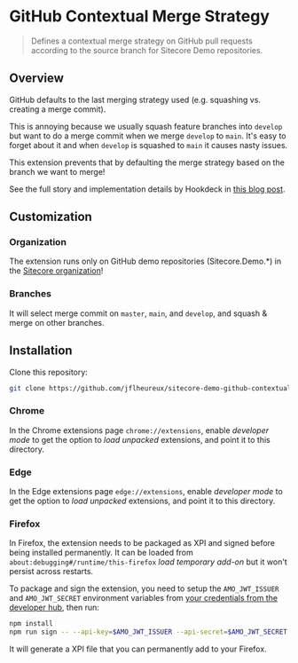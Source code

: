 # GitHub Contextual Merge Strategy

> Defines a contextual merge strategy on GitHub pull requests according to the source branch for Sitecore Demo repositories.

## Overview

GitHub defaults to the last merging strategy used (e.g. squashing vs.
creating a merge commit).

This is annoying because we usually squash feature branches into
`develop` but want to do a merge commit when we merge `develop` to
`main`. It's easy to forget about it and when `develop` is squashed to
`main` it causes nasty issues.

This extension prevents that by defaulting the merge strategy based on
the branch we want to merge!

See the full story and implementation details by Hookdeck in
[this blog post](https://hookdeck.com/blog/post/building-chrome-extension-disable-squash-and-merge-github-branches).

## Customization

### Organization

The extension runs only on GitHub demo repositories (Sitecore.Demo.*) in the [Sitecore organization](https://github.com/Sitecore)!

### Branches

It will select merge commit on `master`, `main`,
and `develop`, and squash & merge on other branches.

## Installation

Clone this repository:

```sh
git clone https://github.com/jflheureux/sitecore-demo-github-contextual-merge-strategy
```

### Chrome

In the Chrome extensions page `chrome://extensions`, enable *developer
mode* to get the option to *load unpacked* extensions, and point it to
this directory.

### Edge

In the Edge extensions page `edge://extensions`, enable *developer
mode* to get the option to *load unpacked* extensions, and point it to
this directory.

### Firefox

In Firefox, the extension needs to be packaged as XPI and signed before
being installed permanently. It can be loaded from
`about:debugging#/runtime/this-firefox` *load temporary add-on* but it
won't persist across restarts.

To package and sign the extension, you need to setup the
`AMO_JWT_ISSUER` and `AMO_JWT_SECRET` environment variables from
[your credentials from the developer hub](https://addons.mozilla.org/developers/addon/api/key/),
then run:

```sh
npm install
npm run sign -- --api-key=$AMO_JWT_ISSUER --api-secret=$AMO_JWT_SECRET
```

It will generate a XPI file that you can permanently add to your
Firefox.
